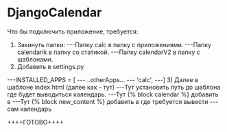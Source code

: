 # DjangoCalendar
Что бы подключить приложение, требуется:

1) Закинуть папки:
---Папку calc в папку с приложениями.
---Папку calendarik в папку со статикой.
---Папку calendarV2 в папку с шаблонами.
2) Добавить в settings.py

---INSTALLED_APPS = [
---    ..otherApps...
---    'calc',
---]
3) Далее в шаблоне index.html (далее как - тут)
---Тут установить путь до шаблона где будет выводиться календарь.
---Тут {% block calendar %} добавить в <head></head>
---Тут {% block new_content %} добавить в <body></body> где требуется вывести 
---сам календарь

++++ГОТОВО++++
